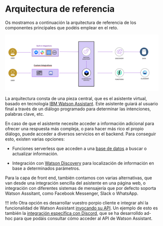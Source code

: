 # Arquitectura de referencia

Os mostramos a continuación la arquitectura de referencia de los componentes principales que podéis emplear en el reto.

![Arquitectura](../images/arquitecturaref.png)

La arquitectura consta de una pieza central, que es el asistente virtual, basado en tecnología [IBM Watson Assistant](../watsonai).
Este asistente guiará al usuario final a través de un diálogo programado para determinar las intenciones, palabras clave, etc.

En caso de que el asistente necesite acceder a información adicional para ofrecer una respuesta más compleja, o para hacer más rico el propio diálogo, puede acceder a diversos servicios en el backend. Para conseguir esto, existen varias opciones:

* Funciones serverless que acceden a una [base de datos](../ibmcloud#servicios-de-bases-de-datos) a buscar o actualizar información.

* Integración con [Watson Discovery](../watsonai#qué-es-watson-discovery) para localización de información en base a determinados parámetros.

Para la capa de front end, también contamos con varias alternativas, que van desde una integración sencilla del asistente en una página web, o integración con diferentes sistemas de mensajería que por defecto soporta Watson Asssitant, como Facebook Messenger, Slack o WhatsApp. 

!!! info 
    Otra opción es desarrollar vuestro porpio cliente e integrar ahí la funcionalidad de Watson Assistant [invocando su API](../watsonai#qué-son-watson-apis). 
    Un ejemplo de esto es también la [integración específica con Discord](../ejemplo), que se ha desarrolldo ad-hoc para que podáis consultar cómo acceder al API de Watson Assistant.

